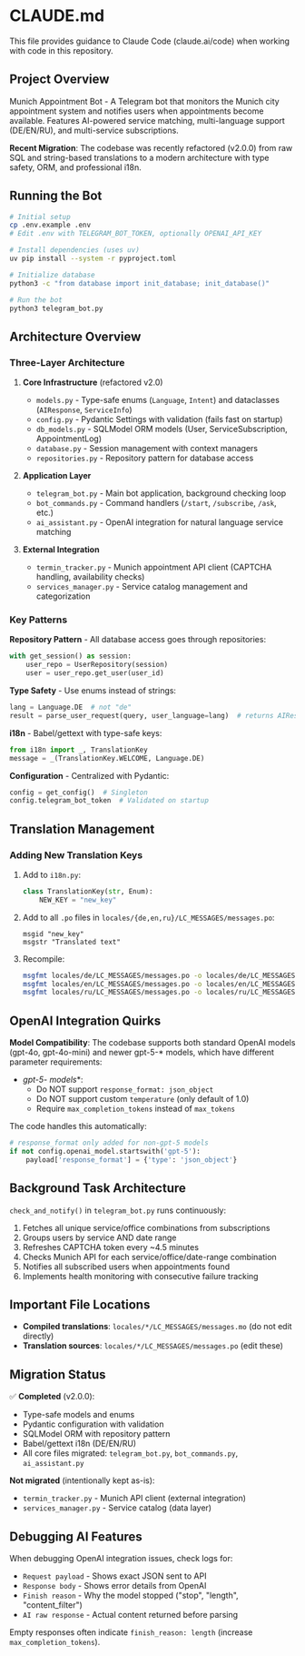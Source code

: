 # CLAUDE.md

This file provides guidance to Claude Code (claude.ai/code) when working with code in this repository.

## Project Overview

Munich Appointment Bot - A Telegram bot that monitors the Munich city appointment system and notifies users when appointments become available. Features AI-powered service matching, multi-language support (DE/EN/RU), and multi-service subscriptions.

**Recent Migration**: The codebase was recently refactored (v2.0.0) from raw SQL and string-based translations to a modern architecture with type safety, ORM, and professional i18n.

## Running the Bot

```bash
# Initial setup
cp .env.example .env
# Edit .env with TELEGRAM_BOT_TOKEN, optionally OPENAI_API_KEY

# Install dependencies (uses uv)
uv pip install --system -r pyproject.toml

# Initialize database
python3 -c "from database import init_database; init_database()"

# Run the bot
python3 telegram_bot.py
```

## Architecture Overview

### Three-Layer Architecture

1. **Core Infrastructure** (refactored v2.0)
   - `models.py` - Type-safe enums (`Language`, `Intent`) and dataclasses (`AIResponse`, `ServiceInfo`)
   - `config.py` - Pydantic Settings with validation (fails fast on startup)
   - `db_models.py` - SQLModel ORM models (User, ServiceSubscription, AppointmentLog)
   - `database.py` - Session management with context managers
   - `repositories.py` - Repository pattern for database access

2. **Application Layer**
   - `telegram_bot.py` - Main bot application, background checking loop
   - `bot_commands.py` - Command handlers (`/start`, `/subscribe`, `/ask`, etc.)
   - `ai_assistant.py` - OpenAI integration for natural language service matching

3. **External Integration**
   - `termin_tracker.py` - Munich appointment API client (CAPTCHA handling, availability checks)
   - `services_manager.py` - Service catalog management and categorization

### Key Patterns

**Repository Pattern** - All database access goes through repositories:
```python
with get_session() as session:
    user_repo = UserRepository(session)
    user = user_repo.get_user(user_id)
```

**Type Safety** - Use enums instead of strings:
```python
lang = Language.DE  # not "de"
result = parse_user_request(query, user_language=lang)  # returns AIResponse dataclass
```

**i18n** - Babel/gettext with type-safe keys:
```python
from i18n import _, TranslationKey
message = _(TranslationKey.WELCOME, Language.DE)
```

**Configuration** - Centralized with Pydantic:
```python
config = get_config()  # Singleton
config.telegram_bot_token  # Validated on startup
```

## Translation Management

### Adding New Translation Keys

1. Add to `i18n.py`:
   ```python
   class TranslationKey(str, Enum):
       NEW_KEY = "new_key"
   ```

2. Add to all `.po` files in `locales/{de,en,ru}/LC_MESSAGES/messages.po`:
   ```
   msgid "new_key"
   msgstr "Translated text"
   ```

3. Recompile:
   ```bash
   msgfmt locales/de/LC_MESSAGES/messages.po -o locales/de/LC_MESSAGES/messages.mo
   msgfmt locales/en/LC_MESSAGES/messages.po -o locales/en/LC_MESSAGES/messages.mo
   msgfmt locales/ru/LC_MESSAGES/messages.po -o locales/ru/LC_MESSAGES/messages.mo
   ```

## OpenAI Integration Quirks

**Model Compatibility**: The codebase supports both standard OpenAI models (gpt-4o, gpt-4o-mini) and newer gpt-5-* models, which have different parameter requirements:

- **gpt-5-* models**:
  - Do NOT support `response_format: json_object`
  - Do NOT support custom `temperature` (only default of 1.0)
  - Require `max_completion_tokens` instead of `max_tokens`

The code handles this automatically:
```python
# response_format only added for non-gpt-5 models
if not config.openai_model.startswith('gpt-5'):
    payload['response_format'] = {'type': 'json_object'}
```

## Background Task Architecture

`check_and_notify()` in `telegram_bot.py` runs continuously:
1. Fetches all unique service/office combinations from subscriptions
2. Groups users by service AND date range
3. Refreshes CAPTCHA token every ~4.5 minutes
4. Checks Munich API for each service/office/date-range combination
5. Notifies all subscribed users when appointments found
6. Implements health monitoring with consecutive failure tracking

## Important File Locations

- **Compiled translations**: `locales/*/LC_MESSAGES/messages.mo` (do not edit directly)
- **Translation sources**: `locales/*/LC_MESSAGES/messages.po` (edit these)

## Migration Status

✅ **Completed** (v2.0.0):
- Type-safe models and enums
- Pydantic configuration with validation
- SQLModel ORM with repository pattern
- Babel/gettext i18n (DE/EN/RU)
- All core files migrated: `telegram_bot.py`, `bot_commands.py`, `ai_assistant.py`

**Not migrated** (intentionally kept as-is):
- `termin_tracker.py` - Munich API client (external integration)
- `services_manager.py` - Service catalog (data layer)

## Debugging AI Features

When debugging OpenAI integration issues, check logs for:
- `Request payload` - Shows exact JSON sent to API
- `Response body` - Shows error details from OpenAI
- `Finish reason` - Why the model stopped ("stop", "length", "content_filter")
- `AI raw response` - Actual content returned before parsing

Empty responses often indicate `finish_reason: length` (increase `max_completion_tokens`).
